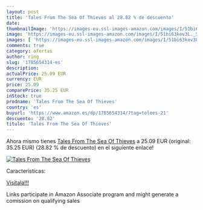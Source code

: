 ```yaml
---
layout: post
title: 'Tales From The Sea Of Thieves al 28.82 % de descuento'
date: 
thumbnailImage: 'https://images-eu.ssl-images-amazon.com/images/I/51bi63kev3L._SL200_.jpg'
image: 'https://images-eu.ssl-images-amazon.com/images/I/51bi63kev3L._SL200_.jpg'
images: [ 'https://images-eu.ssl-images-amazon.com/images/I/51bi63kev3L._SL200_.jpg' ]
comments: true
category: ofertas
author: ring
slug: '1785654314-es'
description:
actualPrice: 25.09 EUR
currency: EUR
price: 25.09
comparePrice: 35.25 EUR
inStock: true
prodname: 'Tales From The Sea Of Thieves'
country: 'es'
buyurl: 'https://www.amazon.es/dp/1785654314/?tag=tolees-21'
descuento: '28.82'
titulo: 'Tales From The Sea Of Thieves'
---
```


Ahora mismo tienes [Tales From The Sea Of Thieves](https://www.amazon.es/dp/1785654314/?tag=tolees-21) a 25.09 EUR (original: 35.25 EUR) (28.82 %  de descuento) en el siguiente enlace!

[![Tales From The Sea Of Thieves](https://images-eu.ssl-images-amazon.com/images/I/51bi63kev3L._SL200_.jpg)](https://www.amazon.es/dp/1785654314/?tag=tolees-21)

Características:


[Visítala!!!](https://www.amazon.es/dp/1785654314/?tag=tolees-21)

Links participate in Amazon Associate program and might generate a comission on qualifying sales
